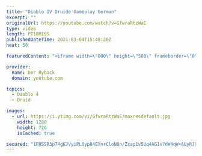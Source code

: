 ```yaml
---
title: "Diablo IV Druide Gameplay German"
excerpt: ""
originalUrl: https://youtube.com/watch?v=GfwraRtzWaE
type: video
length: PT18M10S
publishedDateTime: 2021-03-04T15:48:20Z
heat: 50

featuredContent: "<iframe width=\"800\" height=\"500\" frameborder=\"0\" src=\"https://www.youtube.com/embed/GfwraRtzWaE\" allow=\"accelerometer; autoplay; encrypted-media; gyroscope; picture-in-picture\" allowfullscreen></iframe>"

provider:
  name: Der Ryback
  domain: youtube.com

topics:
  - Diablo 4
  - Druid

images:
  - url: https://i.ytimg.com/vi/GfwraRtzWaE/maxresdefault.jpg
    width: 1280
    height: 720
    isCached: true

secured: "1FHSSR3p74gKJVyiPLOyp84EYnrCloN8n/Zxap1v5Uq4AG1v7dW4qW+AUyRJUjQ4+I3vz48/zgdIfdxzU5JdKTwZHFP0wceJ6ZNWP7xo81NCb91wAdqpDoMfmEl4TUJ6X4DmtTZ42HLygJluC3KbgtDNI9nqpk1u0VxSZCg4qOz4muRri/IGG98DjWx+QYqTYbI2Klcy5/aUinWQTunJeP90HyNnI85kOPajL0gh4x4//Af3qBQ6B44Ply7opeSXVn3MW8SyZpL2zffEors9KfqBLZr+CEakcnETPJy5i9XfvTzY3xCPM/USvd+XgUeCsr58PpWYNx51YXzJQJ1umtR8nJ9JXUXwF5VhOUt4ZlRJS/p6qEYjBPYpAOG22LD968jWgttG7TBGWAyIKtkGq2o1JrzW+OdJwCY/8RdPVoQ=;tgbiXJzOtYvnfduX8knJsg=="
---
```


